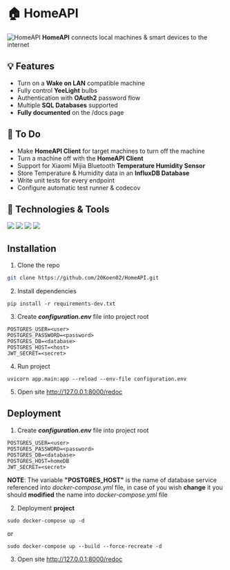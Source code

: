 # 🏠 HomeAPI
![HomeAPI](https://socialify.git.ci/20Koen02/HomeAPI/image?description=1&font=Source%20Code%20Pro&forks=1&issues=1&language=1&logo=data%3Aimage%2Fsvg%2Bxml%2C%253Csvg%20xmlns%3D%27http%3A%2F%2Fwww.w3.org%2F2000%2Fsvg%27%20viewBox%3D%270%200%2024%2024%27%20width%3D%2724%27%20height%3D%2724%27%253E%253Cpath%20fill%3D%27none%27%20d%3D%27M0%200h24v24H0z%27%2F%253E%253Cpath%20d%3D%27M20%2020a1%201%200%200%201-1%201H5a1%201%200%200%201-1-1v-9H1l10.327-9.388a1%201%200%200%201%201.346%200L23%2011h-3v9zM7%2011v2a5%205%200%200%201%205%205h2a7%207%200%200%200-7-7zm0%204v3h3a3%203%200%200%200-3-3z%27%20fill%3D%27rgba(255%2C255%2C255%2C1)%27%2F%253E%253C%2Fsvg%253E&owner=1&pattern=Brick%20Wall&pulls=1&stargazers=1&theme=Dark)
**HomeAPI** connects local machines & smart devices to the internet

## 💡 Features
* Turn on a **Wake on LAN** compatible machine
* Fully control **YeeLight** bulbs
* Authentication with **OAuth2** password flow
* Multiple **SQL Databases** supported
* **Fully documented** on the /docs page

## 📝 To Do
* Make **HomeAPI Client** for target machines to turn off the machine
* Turn a machine off with the **HomeAPI Client**
* Support for Xiaomi Mijia Bluetooth **Temperature Humidity Sensor**
* Store Temperature & Humidity data in an **InfluxDB Database**
* Write unit tests for every endpoint
* Configure automatic test runner & codecov

## 🔧 Technologies & Tools
![](https://img.shields.io/badge/Code-Python-informational?style=flat&logo=python&logoColor=white&color=db4949)
![](https://img.shields.io/badge/Tools-Docker-informational?style=flat&logo=docker&logoColor=white&color=db4949)
![](https://img.shields.io/badge/Tools-FastAPI-informational?style=flat&logo=python&logoColor=white&color=db4949)
![](https://img.shields.io/badge/Tools-SQLite-informational?style=flat&logo=sqlite&logoColor=white&color=db4949)


##  Installation

1. Clone the repo
```sh
git clone https://github.com/20Koen02/HomeAPI.git
```
2. Install dependencies
``` 
pip install -r requirements-dev.txt
```
3. Create ***configuration.env*** file into project root
``` 
POSTGRES_USER=<user>
POSTGRES_PASSWORD=<password>
POSTGRES_DB=<database>
POSTGRES_HOST=<host>
JWT_SECRET=<secret>
```
4. Run project
```
uvicorn app.main:app --reload --env-file configuration.env
```
5. Open site  http://127.0.0.1:8000/redoc

##  Deployment

1. Create ***configuration.env*** file into project root
```
POSTGRES_USER=<user>
POSTGRES_PASSWORD=<password>
POSTGRES_DB=<database>
POSTGRES_HOST=homeDB
JWT_SECRET=<secret>
```
**NOTE**: The variable **"POSTGRES_HOST"**  is the name of database service referenced into *docker-compose.yml* file, in case of you wish **change** it you should **modified** the name into *docker-compose.yml* file

2. Deployment **project**
```
sudo docker-compose up -d
```
or

<!--Use this option in case of wish you to recreate the image-->

```
sudo docker-compose up --build --force-recreate -d
```
3. Open site  http://127.0.0.1:8000/redoc
